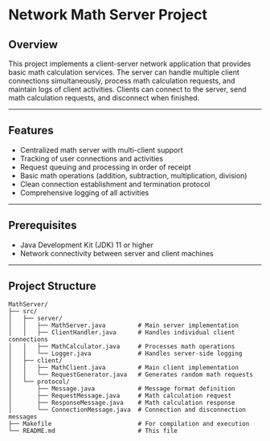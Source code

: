 # Network Math Server Project

## Overview
This project implements a client-server network application that provides basic math calculation services. The server can handle multiple client connections simultaneously, process math calculation requests, and maintain logs of client activities. Clients can connect to the server, send math calculation requests, and disconnect when finished.

---

## Features

- Centralized math server with multi-client support  
- Tracking of user connections and activities  
- Request queuing and processing in order of receipt  
- Basic math operations (addition, subtraction, multiplication, division)  
- Clean connection establishment and termination protocol  
- Comprehensive logging of all activities  

---

## Prerequisites

- Java Development Kit (JDK) 11 or higher  
- Network connectivity between server and client machines  

---

## Project Structure

```plaintext
MathServer/
├── src/
│   ├── server/
│   │   ├── MathServer.java         # Main server implementation
│   │   ├── ClientHandler.java      # Handles individual client connections
│   │   ├── MathCalculator.java     # Processes math operations
│   │   └── Logger.java             # Handles server-side logging
│   ├── client/
│   │   ├── MathClient.java         # Main client implementation
│   │   └── RequestGenerator.java   # Generates random math requests
│   └── protocol/
│       ├── Message.java            # Message format definition
│       ├── RequestMessage.java     # Math calculation request
│       ├── ResponseMessage.java    # Math calculation response
│       └── ConnectionMessage.java  # Connection and disconnection messages
├── Makefile                        # For compilation and execution
└── README.md                       # This file

